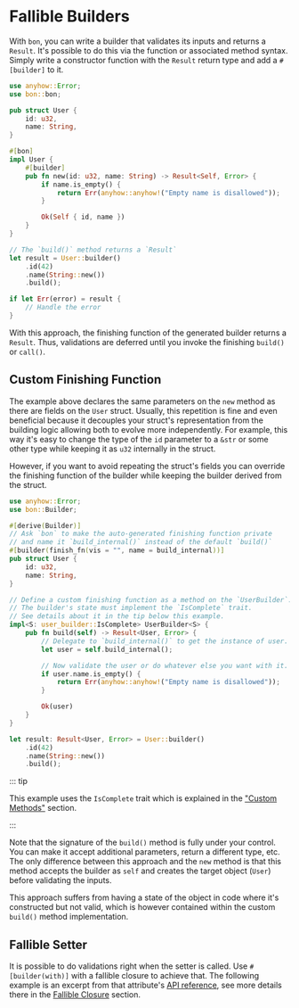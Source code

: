 # Fallible Builders

With `bon`, you can write a builder that validates its inputs and returns a `Result`. It's possible to do this via the function or associated method syntax. Simply write a constructor function with the `Result` return type and add a `#[builder]` to it.

```rust
use anyhow::Error;
use bon::bon;

pub struct User {
    id: u32,
    name: String,
}

#[bon]
impl User {
    #[builder]
    pub fn new(id: u32, name: String) -> Result<Self, Error> {
        if name.is_empty() {
            return Err(anyhow::anyhow!("Empty name is disallowed"));
        }

        Ok(Self { id, name })
    }
}

// The `build()` method returns a `Result`
let result = User::builder()
    .id(42)
    .name(String::new())
    .build();

if let Err(error) = result {
    // Handle the error
}
```

With this approach, the finishing function of the generated builder returns a `Result`. Thus, validations are deferred until you invoke the finishing `build()` or `call()`.

## Custom Finishing Function

The example above declares the same parameters on the `new` method as there are fields on the `User` struct. Usually, this repetition is fine and even beneficial because it decouples your struct's representation from the building logic allowing both to evolve more independently. For example, this way it's easy to change the type of the `id` parameter to a `&str` or some other type while keeping it as `u32` internally in the struct.

However, if you want to avoid repeating the struct's fields you can override the finishing function of the builder while keeping the builder derived from the struct.

```rust
use anyhow::Error;
use bon::Builder;

#[derive(Builder)]
// Ask `bon` to make the auto-generated finishing function private
// and name it `build_internal()` instead of the default `build()`
#[builder(finish_fn(vis = "", name = build_internal))]
pub struct User {
    id: u32,
    name: String,
}

// Define a custom finishing function as a method on the `UserBuilder`.
// The builder's state must implement the `IsComplete` trait.
// See details about it in the tip below this example.
impl<S: user_builder::IsComplete> UserBuilder<S> {
    pub fn build(self) -> Result<User, Error> {
        // Delegate to `build_internal()` to get the instance of user.
        let user = self.build_internal();

        // Now validate the user or do whatever else you want with it.
        if user.name.is_empty() {
            return Err(anyhow::anyhow!("Empty name is disallowed"));
        }

        Ok(user)
    }
}

let result: Result<User, Error> = User::builder()
    .id(42)
    .name(String::new())
    .build();
```

::: tip

This example uses the `IsComplete` trait which is explained in the ["Custom Methods"](../typestate-api/custom-methods#iscomplete-trait) section.

:::

Note that the signature of the `build()` method is fully under your control. You can make it accept additional parameters, return a different type, etc. The only difference between this approach and the `new` method is that this method accepts the builder as `self` and creates the target object (`User`) before validating the inputs.

This approach suffers from having a state of the object in code where it's constructed but not valid, which is however contained within the custom `build()` method implementation.

## Fallible Setter

It is possible to do validations right when the setter is called. Use `#[builder(with)]` with a fallible closure to achieve that. The following example is an excerpt from that attribute's [API reference](../../reference/builder/member/with), see more details there in the [Fallible Closure](../../reference/builder/member/with#fallible-closure) section.

<!--@include: ../../reference/builder/member/with.md#fallible-closure-example-->
